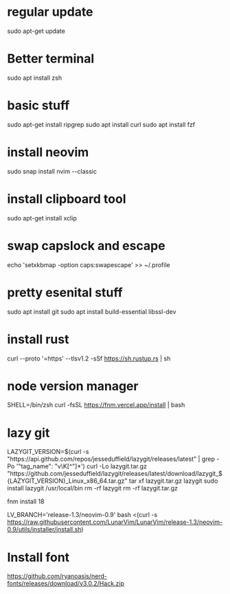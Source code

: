 # regular update
sudo apt-get update

# Better terminal
sudo apt install zsh

# basic stuff
sudo apt-get install ripgrep
sudo apt install curl
sudo apt install fzf

# install neovim
sudo snap install nvim --classic

# install clipboard tool
sudo apt-get install xclip

# swap capslock and escape
echo 'setxkbmap -option caps:swapescape' >> ~/.profile

# pretty esenital stuff
sudo apt install git
sudo apt install build-essential libssl-dev

# install rust
curl --proto '=https' --tlsv1.2 -sSf https://sh.rustup.rs | sh

# node version manager
SHELL=/bin/zsh
curl -fsSL https://fnm.vercel.app/install | bash

# lazy git
LAZYGIT_VERSION=$(curl -s "https://api.github.com/repos/jesseduffield/lazygit/releases/latest" | grep -Po '"tag_name": "v\K[^"]*')
curl -Lo lazygit.tar.gz "https://github.com/jesseduffield/lazygit/releases/latest/download/lazygit_${LAZYGIT_VERSION}_Linux_x86_64.tar.gz"
tar xf lazygit.tar.gz lazygit
sudo install lazygit /usr/local/bin
rm -rf lazygit
rm -rf lazygit.tar.gz

fnm install 18 

LV_BRANCH='release-1.3/neovim-0.9' bash <(curl -s https://raw.githubusercontent.com/LunarVim/LunarVim/release-1.3/neovim-0.9/utils/installer/install.sh)

# Install font
https://github.com/ryanoasis/nerd-fonts/releases/download/v3.0.2/Hack.zip


